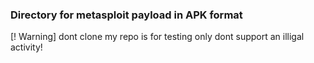 ### Directory for metasploit payload in APK format

[! Warning] dont clone my repo is for testing only
dont support an illigal activity!
